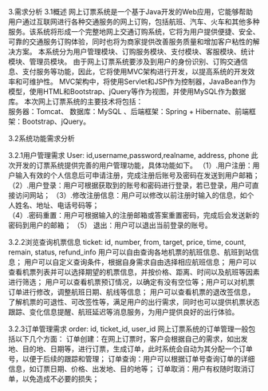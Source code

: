 3.需求分析
3.1概述
网上订票系统是一个基于Java开发的Web应用，它能够帮助用户通过互联网进行各种交通服务的网上订购，包括航班、汽车、火车和其他多种服务。该系统将形成一个完整地网上交通订购系统，它将为用户提供便捷、安全、可靠的交通服务订购体验，同时也将为商家提供改善服务质量和增加客户粘性的解决方案。 本系统分为用户管理模块、订购服务模块、支付模块、客服模块、统计模块、管理员模块。
由于网上订票系统要涉及到用户的身份识别、订购交通信息、支付服务等功能，因此，它将使用MVC架构进行开发，以提高系统的开发效率和可维护性。 MVC架构中，将使用Servlet和JSP作为控制器，JavaBean作为模型，使用HTML和Bootstrap、jQuery等作为视图，并使用MySQL作为数据库。
本次网上订票系统的主要技术将包括：  
服务器：Tomcat、 数据库：MySQL 、后端框架：Spring + Hibernate、前端框架：Bootstrap、jQuery。


3.2系统功能需求分析

3.2.1用户管理需求
User: id,username,password,realname, address, phone
此次开发的订票系统提供完善的用户管理功能，具体功能如下。
（1）.用户注册：用户输入有效的个人信息后可申请注册，完成注册后账号及密码在发送到用户邮箱；
（2）.用户登录：用户可根据获取到的账号和密码进行登录，若已登录，用户可直接访问网站；
（3）.修改注册信息：用户可以修改以前注册时输入的信息，如个人姓名、地址、电话号码等；  
（4）.密码重置：用户可根据输入的注册邮箱或答案重置密码，完成后会发送新的密码到用户的邮箱；
（5） 退出：用户可以退出当前登录的账号。

3.2.2浏览查询机票信息
ticket: id, number, from, target, price, time, count, remain, status, refund_info
用户可以自由查询各地机票的航班信息、航班到站信息；
用户可以自定义查询条件，根据自身需求自由选择相应航班信息；
用户可以查看机票列表并可以选择期望的机票信息，并按价格、距离、时间以及航班等因素进行筛选；
用户可以查看机票预订情况，以确定有没有空位等；用户可以对机票订单进行修改，调整航班日期、航线等信息；
用户可以查看机票的退改签信息，了解机票的可退性、可改签性等，满足用户的出行需求，同时也可以提供机票状态跟踪、变化信息提醒、航班延迟等消息服务，为用户提供良好的出行体验。

3.2.3订单管理需求
order: id, ticket_id, user_id
网上订票系统的订单管理一般包括以下几个方面：
订单创建：在网上订票时，客户会根据自己的需求，如出发地、目的地、日期等，进行订票，生成订单，此时系统会自动为其分配一个订单号，以便于后续的跟踪和管理；
订单查询：用户可以根据订单号查询订单的详细信息，如订票日期、价格、出发地、目的地等；
订单取消：用户有权随时取消订单，以免造成不必要的损失； 

